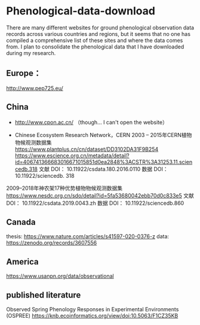 # Phenological-data-download

There are many different websites for ground phenological observation data records across various countries and regions, but it seems that no one has compiled a comprehensive list of these sites and where the data comes from. I plan to consolidate the phenological data that I have downloaded during my research.

## **Europe：**
http://www.pep725.eu/

## **China**
- http://www.cpon.ac.cn/ （though... I can't open the website）

- Chinese Ecosystem Research Network，CERN
2003 – 2015年CERN植物物候观测数据集
https://www.plantplus.cn/cn/dataset/DD3102DA31F9B254 
https://www.escience.org.cn/metadata/detail?id=406741366683016671015851d0ea2848%3ACSTR%3A31253.11.sciencedb.318
文献 DOI： 10.11922/csdata.180.2016.0110  数据 DOI： 10.11922/sciencedb. 318 

2009–2018年神农架17种优势植物物候观测数据集
https://www.nesdc.org.cn/sdo/detail?id=5fa53680042ebb70d0c833e5
文献 DOI： 10.11922/csdata.2019.0043.zh   数据 DOI： 10.11922/sciencedb.860

## **Canada**
thesis: https://www.nature.com/articles/s41597-020-0376-z
data: https://zenodo.org/records/3607556

## **America**
https://www.usanpn.org/data/observational

## **published literature**
Observed Spring Phenology Responses in Experimental Environments (OSPREE)
https://knb.ecoinformatics.org/view/doi:10.5063/F1CZ35KB

